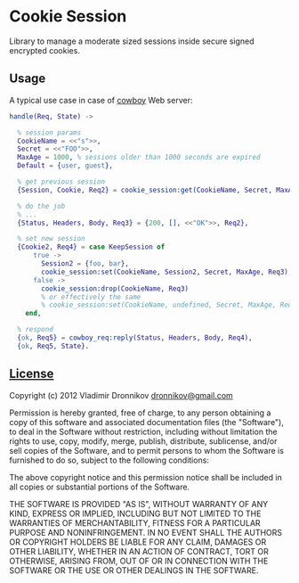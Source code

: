 Cookie Session
==============

Library to manage a moderate sized sessions inside secure signed encrypted cookies.

Usage
--------------

A typical use case in case of [cowboy](/extend/cowboy) Web server:

```erlang
handle(Req, State) ->

  % session params
  CookieName = <<"s">>,
  Secret = <<"FOO">>,
  MaxAge = 1000, % sessions older than 1000 seconds are expired
  Default = {user, guest},

  % get previous session
  {Session, Cookie, Req2} = cookie_session:get(CookieName, Secret, MaxAge, Req),

  % do the job
  % ...
  {Status, Headers, Body, Req3} = {200, [], <<"OK">>, Req2},

  % set new session
  {Cookie2, Req4} = case KeepSession of
      true ->
        Session2 = {foo, bar},
        cookie_session:set(CookieName, Session2, Secret, MaxAge, Req3);
      false ->
        cookie_session:drop(CookieName, Req3)
        % or effectively the same
        % cookie_session:set(CookieName, undefined, Secret, MaxAge, Req3)
    end,

  % respond
  {ok, Req5} = cowboy_req:reply(Status, Headers, Body, Req4),
  {ok, Req5, State}.
```

[License](cookie_session/blob/master/LICENSE.txt)
-------

Copyright (c) 2012 Vladimir Dronnikov <dronnikov@gmail.com>

Permission is hereby granted, free of charge, to any person obtaining a copy of
this software and associated documentation files (the "Software"), to deal in
the Software without restriction, including without limitation the rights to
use, copy, modify, merge, publish, distribute, sublicense, and/or sell copies of
the Software, and to permit persons to whom the Software is furnished to do so,
subject to the following conditions:

The above copyright notice and this permission notice shall be included in all
copies or substantial portions of the Software.

THE SOFTWARE IS PROVIDED "AS IS", WITHOUT WARRANTY OF ANY KIND, EXPRESS OR
IMPLIED, INCLUDING BUT NOT LIMITED TO THE WARRANTIES OF MERCHANTABILITY, FITNESS
FOR A PARTICULAR PURPOSE AND NONINFRINGEMENT. IN NO EVENT SHALL THE AUTHORS OR
COPYRIGHT HOLDERS BE LIABLE FOR ANY CLAIM, DAMAGES OR OTHER LIABILITY, WHETHER
IN AN ACTION OF CONTRACT, TORT OR OTHERWISE, ARISING FROM, OUT OF OR IN
CONNECTION WITH THE SOFTWARE OR THE USE OR OTHER DEALINGS IN THE SOFTWARE.

